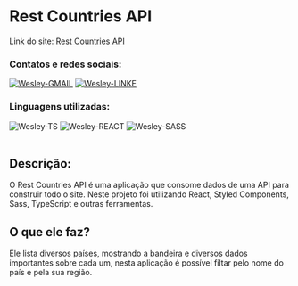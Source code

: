 # Rest Countries API


Link do site: <a href="https://rest-api-countries-wa.netlify.app/">Rest Countries API</a>

### Contatos e redes sociais:

<div style="display: inline_block">
  <a href="mailto:wesleyara.contato@gmail.com"><img alt="Wesley-GMAIL" src="https://img.shields.io/badge/Gmail-D14836?style=for-the-badge&logo=gmail&logoColor=white"></a>
  <a href="https://www.linkedin.com/in/wesley-gomes-de-araújo-534a66221/"><img alt="Wesley-LINKE" src="https://img.shields.io/badge/LinkedIn-0077B5?style=for-the-badge&logo=linkedin&logoColor=white"></a>
</div>

### Linguagens utilizadas:

<div style="display: inline_block;">
  <img alt="Wesley-TS" src="https://img.shields.io/badge/TypeScript-007ACC?style=for-the-badge&logo=typescript&logoColor=white">
  <img alt="Wesley-REACT" src="https://img.shields.io/badge/React-20232A?style=for-the-badge&logo=react&logoColor=61DAFB">
  <img alt="Wesley-SASS" src="https://img.shields.io/badge/Sass-CC6699?style=for-the-badge&logo=sass&logoColor=white">
</div>
<br>

## Descrição:
O Rest Countries API é uma aplicação que consome dados de uma API para construir todo o site. Neste projeto foi utilizando React, Styled Components, Sass, TypeScript e outras ferramentas.

## O que ele faz?
Ele lista diversos países, mostrando a bandeira e diversos dados importantes sobre cada um, nesta aplicação é possível filtar pelo nome do país e pela sua região. 


